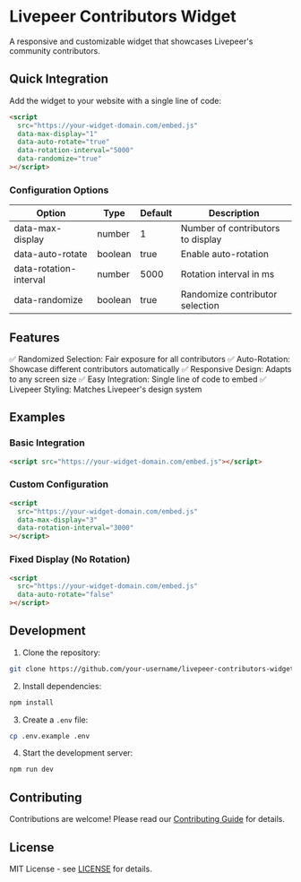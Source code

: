 # Livepeer Contributors Widget

A responsive and customizable widget that showcases Livepeer's community contributors.

## Quick Integration

Add the widget to your website with a single line of code:

```html
<script 
  src="https://your-widget-domain.com/embed.js"
  data-max-display="1"
  data-auto-rotate="true"
  data-rotation-interval="5000"
  data-randomize="true"
></script>
```

### Configuration Options

| Option | Type | Default | Description |
|--------|------|---------|-------------|
| data-max-display | number | 1 | Number of contributors to display |
| data-auto-rotate | boolean | true | Enable auto-rotation |
| data-rotation-interval | number | 5000 | Rotation interval in ms |
| data-randomize | boolean | true | Randomize contributor selection |

## Features

✅ Randomized Selection: Fair exposure for all contributors
✅ Auto-Rotation: Showcase different contributors automatically
✅ Responsive Design: Adapts to any screen size
✅ Easy Integration: Single line of code to embed
✅ Livepeer Styling: Matches Livepeer's design system

## Examples

### Basic Integration
```html
<script src="https://your-widget-domain.com/embed.js"></script>
```

### Custom Configuration 

```html
<script 
  src="https://your-widget-domain.com/embed.js"
  data-max-display="3"
  data-rotation-interval="3000"
></script>
```

### Fixed Display (No Rotation)
```html
<script 
  src="https://your-widget-domain.com/embed.js"
  data-auto-rotate="false"
></script>
```

## Development

1. Clone the repository:
```bash
git clone https://github.com/your-username/livepeer-contributors-widget.git
```

2. Install dependencies:
```bash
npm install
```

3. Create a `.env` file:
```bash
cp .env.example .env
```

4. Start the development server:
```bash
npm run dev
```

## Contributing

Contributions are welcome! Please read our [Contributing Guide](CONTRIBUTING.md) for details.

## License

MIT License - see [LICENSE](LICENSE) for details.
